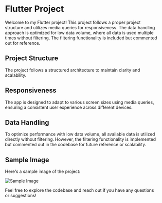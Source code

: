 # Flutter Project

Welcome to my Flutter project! This project follows a proper project structure and utilizes media queries for responsiveness. The data handling approach is optimized for low data volume, where all data is used multiple times without filtering. The filtering functionality is included but commented out for reference.

## Project Structure

The project follows a structured architecture to maintain clarity and scalability. 


## Responsiveness

The app is designed to adapt to various screen sizes using media queries, ensuring a consistent user experience across different devices.

## Data Handling

To optimize performance with low data volume, all available data is utilized directly without filtering. However, the filtering functionality is implemented but commented out in the codebase for future reference or scalability.

## Sample Image

Here's a sample image of the project:

![Sample Image](assets/images/sample_image.png)

Feel free to explore the codebase and reach out if you have any questions or suggestions!
